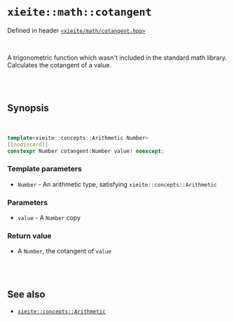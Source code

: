 # `xieite::math::cotangent`
Defined in header [`<xieite/math/cotangent.hpp>`](https://github.com/Eczbek/xieite/tree/main/include/xieite/math/cotagent.hpp)

<br/>

A trigonometric function which wasn't included in the standard math library. Calculates the cotangent of a value.

<br/><br/>

## Synopsis

<br/>

```cpp
template<xieite::concepts::Arithmetic Number>
[[nodiscard]]
constexpr Number cotangent(Number value) noexcept;
```
### Template parameters
- `Number` - An arithmetic type, satisfying `xieite::concepts::Arithmetic`
### Parameters
- `value` - A `Number` copy
### Return value
- A `Number`, the cotangent of `value`

<br/><br/>

## See also
- [`xieite::concepts::Arithmetic`](https://github.com/Eczbek/xieite/tree/main/docs/concepts/Arithmetic.md)
